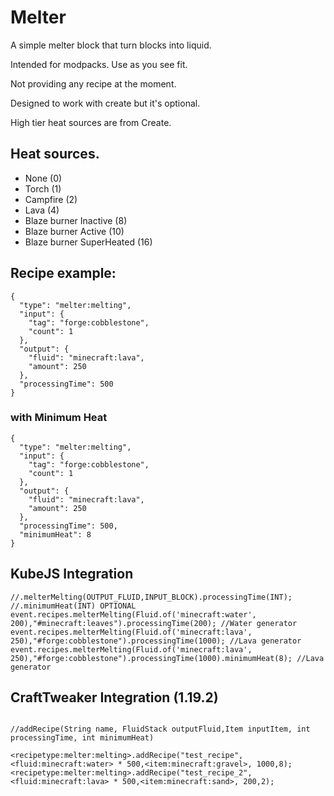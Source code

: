 # Melter

A simple melter block that turn blocks into liquid.

Intended for modpacks. Use as you see fit.

Not providing any recipe at the moment.

Designed to work with create but it's optional.

High tier heat sources are from Create.

## Heat sources.
- None (0)
- Torch (1)
- Campfire (2)
- Lava (4)
- Blaze burner Inactive (8)
- Blaze burner Active (10)
- Blaze burner SuperHeated (16)

## Recipe example:
```
{
  "type": "melter:melting",
  "input": {
    "tag": "forge:cobblestone",
    "count": 1
  },
  "output": {
    "fluid": "minecraft:lava",
    "amount": 250
  },
  "processingTime": 500
}
```

### with Minimum Heat
```
{
  "type": "melter:melting",
  "input": {
    "tag": "forge:cobblestone",
    "count": 1
  },
  "output": {
    "fluid": "minecraft:lava",
    "amount": 250
  },
  "processingTime": 500,
  "minimumHeat": 8
}
```

## KubeJS Integration
```
//.melterMelting(OUTPUT_FLUID,INPUT_BLOCK).processingTime(INT);
//.minimumHeat(INT) OPTIONAL
event.recipes.melterMelting(Fluid.of('minecraft:water', 200),"#minecraft:leaves").processingTime(200); //Water generator
event.recipes.melterMelting(Fluid.of('minecraft:lava', 250),"#forge:cobblestone").processingTime(1000); //Lava generator
event.recipes.melterMelting(Fluid.of('minecraft:lava', 250),"#forge:cobblestone").processingTime(1000).minimumHeat(8); //Lava generator
```

## CraftTweaker Integration (1.19.2)
```

//addRecipe(String name, FluidStack outputFluid,Item inputItem, int processingTime, int minimumHeat)

<recipetype:melter:melting>.addRecipe("test_recipe",<fluid:minecraft:water> * 500,<item:minecraft:gravel>, 1000,8);
<recipetype:melter:melting>.addRecipe("test_recipe_2",<fluid:minecraft:lava> * 500,<item:minecraft:sand>, 200,2);

```